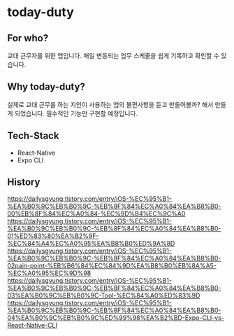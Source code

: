 # today-duty
## For who?
교대 근무자를 위한 앱입니다. 매일 변동되는 업무 스케줄을 쉽게 기록하고 확인할 수 있습니다.

## Why today-duty?
실제로 교대 근무를 하는 지인이 사용하는 앱의 불편사항을 듣고 만들어볼까? 해서 만들게 되었습니다. 필수적인 기능만 구현할 예정입니다.

## Tech-Stack
- React-Native  
- Expo CLI

## History
https://dailysgyung.tistory.com/entry/iOS-%EC%95%B1-%EA%B0%9C%EB%B0%9C-%EB%8F%84%EC%A0%84%EA%B8%B0-00%EB%8F%84%EC%A0%84-%EC%9D%B4%EC%9C%A0  
https://dailysgyung.tistory.com/entry/iOS-%EC%95%B1-%EA%B0%9C%EB%B0%9C-%EB%8F%84%EC%A0%84%EA%B8%B0-01%ED%83%80%EA%B2%9F-%EC%84%A4%EC%A0%95%EA%B8%B0%ED%9A%8D  
https://dailysgyung.tistory.com/entry/iOS-%EC%95%B1-%EA%B0%9C%EB%B0%9C-%EB%8F%84%EC%A0%84%EA%B8%B0-02pain-point-%EB%B6%84%EC%84%9D%EA%B8%B0%EB%8A%A5-%EC%A0%95%EC%9D%98  
https://dailysgyung.tistory.com/entry/iOS-%EC%95%B1-%EA%B0%9C%EB%B0%9C-%EB%8F%84%EC%A0%84%EA%B8%B0-03%EA%B0%9C%EB%B0%9C-Tool-%EC%84%A0%ED%83%9D  
https://dailysgyung.tistory.com/entry/iOS-%EC%95%B1-%EA%B0%9C%EB%B0%9C-%EB%8F%84%EC%A0%84%EA%B8%B0-04%EA%B0%9C%EB%B0%9C%ED%99%98%EA%B2%BD-Expo-CLI-vs-React-Native-CLI
